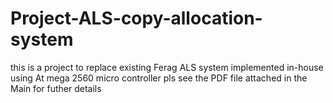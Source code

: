 # Project-ALS-copy-allocation-system
this is a project to replace existing Ferag ALS system implemented in-house using At mega 2560 micro controller
pls see the PDF file attached in the Main for futher details
